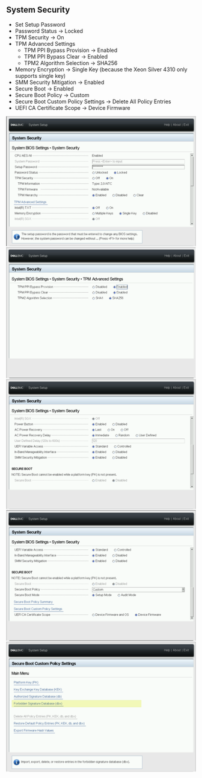 ## System Security

- Set Setup Password
- Password Status -> Locked
- TPM Security -> On
- TPM Advanced Settings
    - TPM PPI Bypass Provision -> Enabled
    - TPM PPI Bypass Clear -> Enabled
    - TPM2 Algorithm Selection -> SHA256
- Memory Encryption -> Single Key (because the Xeon Silver 4310 only supports single key)
- SMM Security Mitigation -> Enabled
- Secure Boot -> Enabled
- Secure Boot Policy -> Custom
- Secure Boot Custom Policy Settings -> Delete All Policy Entries
- UEFI CA Certificate Scope -> Device Firmware

![Security 1](Security-1.png)
![Security 2](Security-2.png)
![Security 3](Security-3.png)
![Security 4](Security-4.png)
![Security 5](Security-5.png)